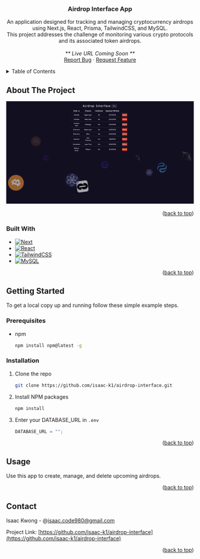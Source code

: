 <!-- Improved compatibility of back to top link: See: https://github.com/othneildrew/Best-README-Template/pull/73 -->

<a name="readme-top"></a>

<!-- [![Contributors][contributors-shield]][contributors-url]
[![Forks][forks-shield]][forks-url]
[![Stargazers][stars-shield]][stars-url]
[![Issues][issues-shield]][issues-url]
[![MIT License][license-shield]][license-url]
[![LinkedIn][linkedin-shield]][linkedin-url] -->

<!-- PROJECT LOGO -->
<div align="center">
<h3 align="center">Airdrop Interface App</h3>
  <p align="center">
    An application designed for tracking and managing cryptocurrency airdrops using Next.js, React, Prisma, TailwindCSS, and MySQL.<br>
    This project addresses the challenge of monitoring various crypto protocols and its associated token airdrops.
    <br />
    <br />
    <em>** Live URL Coming Soon **</em> 
    <br />
    <!-- <a href="https://ticket-app-bay.vercel.app/">View Demo</a>
    · -->
    <a href="https://github.com/isaac-k1/airdrop-interface/issues">Report Bug</a>
    ·
    <a href="https://github.com/isaac-k1/airdrop-interface/issues">Request Feature</a>
  </p>
</div>

<!-- TABLE OF CONTENTS -->
<details>
  <summary>Table of Contents</summary>
  <ol>
    <li>
      <a href="#about-the-project">About The Project</a>
      <ul>
        <li><a href="#built-with">Built With</a></li>
      </ul>
    </li>
    <li>
      <a href="#getting-started">Getting Started</a>
      <ul>
        <li><a href="#prerequisites">Prerequisites</a></li>
        <li><a href="#installation">Installation</a></li>
      </ul>
    </li>
    <li><a href="#usage">Usage</a></li>
    <li><a href="#contact">Contact</a></li>
  </ol>
</details>

<!-- ABOUT THE PROJECT -->

## About The Project

[![Airdrop Interface Screen Shot][product-screenshot]](https://github.com/isaac-k1/airdrop-interface/)

<p align="right">(<a href="#readme-top">back to top</a>)</p>

### Built With

- [![Next][Next.js]][Next-url]
- [![React][React.js]][React-url]
- [![TailwindCSS][TailwindCSS]][TailwindCSS-url]
- [![MySQL][MySQL]][MySQL-url]

<p align="right">(<a href="#readme-top">back to top</a>)</p>

<!-- GETTING STARTED -->

## Getting Started

To get a local copy up and running follow these simple example steps.

### Prerequisites

- npm
  ```sh
  npm install npm@latest -g
  ```

### Installation

1. Clone the repo
   ```sh
   git clone https://github.com/isaac-k1/airdrop-interface.git
   ```
2. Install NPM packages
   ```sh
   npm install
   ```
3. Enter your DATABASE_URL in `.env`
   ```js
   DATABASE_URL = "";
   ```

<p align="right">(<a href="#readme-top">back to top</a>)</p>

<!-- USAGE EXAMPLES -->

## Usage

Use this app to create, manage, and delete upcoming airdrops.

<p align="right">(<a href="#readme-top">back to top</a>)</p>

<!-- CONTACT -->

## Contact

Isaac Kwong - @isaac.code980@gmail.com

Project Link: [https://github.com/isaac-k1/airdrop-interface](https://github.com/isaac-k1/airdrop-interface)

<p align="right">(<a href="#readme-top">back to top</a>)</p>

<!-- MARKDOWN LINKS & IMAGES -->
<!-- https://www.markdownguide.org/basic-syntax/#reference-style-links -->

[contributors-shield]: https://img.shields.io/github/contributors/isaac-k1/ticket-app.svg?style=for-the-badge
[contributors-url]: https://github.com/isaac-k1/airdrop-interface/graphs/contributors
[forks-shield]: https://img.shields.io/github/forks/isaac-k1/ticket-app.svg?style=for-the-badge
[forks-url]: https://github.com/isaac-k1/airdrop-interface/network/members
[stars-shield]: https://img.shields.io/github/stars/isaac-k1/ticket-app.svg?style=for-the-badge
[stars-url]: https://github.com/isaac-k1/airdrop-interface/stargazers
[issues-shield]: https://img.shields.io/github/issues/isaac-k1/ticket-app.svg?style=for-the-badge
[issues-url]: https://github.com/isaac-k1/airdrop-interface/issues
[license-shield]: https://img.shields.io/github/license/isaac-k1/ticket-app.svg?style=for-the-badge
[license-url]: https://github.com/isaac-k1/airdrop-interface/blob/master/LICENSE.txt
[linkedin-shield]: https://img.shields.io/badge/-LinkedIn-black.svg?style=for-the-badge&logo=linkedin&colorB=555
[linkedin-url]: https://linkedin.com/in/isaac-kwong-847746188
[product-screenshot]: public/airdrop-screenshot.png
[Next.js]: https://img.shields.io/badge/next.js-000000?style=for-the-badge&logo=nextdotjs&logoColor=white
[Next-url]: https://nextjs.org/
[React.js]: https://img.shields.io/badge/React-20232A?style=for-the-badge&logo=react&logoColor=61DAFB
[React-url]: https://reactjs.org/
[Vue.js]: https://img.shields.io/badge/Vue.js-35495E?style=for-the-badge&logo=vuedotjs&logoColor=4FC08D
[Vue-url]: https://vuejs.org/
[Angular.io]: https://img.shields.io/badge/Angular-DD0031?style=for-the-badge&logo=angular&logoColor=white
[Angular-url]: https://angular.io/
[Svelte.dev]: https://img.shields.io/badge/Svelte-4A4A55?style=for-the-badge&logo=svelte&logoColor=FF3E00
[Svelte-url]: https://svelte.dev/
[Laravel.com]: https://img.shields.io/badge/Laravel-FF2D20?style=for-the-badge&logo=laravel&logoColor=white
[Laravel-url]: https://laravel.com
[Bootstrap.com]: https://img.shields.io/badge/Bootstrap-563D7C?style=for-the-badge&logo=bootstrap&logoColor=white
[Bootstrap-url]: https://getbootstrap.com
[JQuery.com]: https://img.shields.io/badge/jQuery-0769AD?style=for-the-badge&logo=jquery&logoColor=white
[JQuery-url]: https://jquery.com
[MongoDB]: https://img.shields.io/badge/MongoDB-%234ea94b.svg?style=for-the-badge&logo=mongodb&logoColor=white
[MongoDB-url]: https://www.mongodb.com/
[TailwindCSS]: https://img.shields.io/badge/Tailwind_CSS-38B2AC?style=for-the-badge&logo=tailwind-css&logoColor=white
[TailwindCSS-url]: https://tailwindcss.com/
[MySQL]: https://img.shields.io/badge/MySQL-005C84?style=for-the-badge&logo=mysql&logoColor=white
[MySQL-url]: https://mysql.com/
